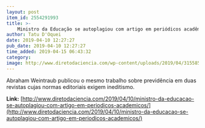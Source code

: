 ```yaml
---
layout: post
item_id: 2554291993
title: >-
    Ministro da Educação se autoplagiou com artigo em periódicos acadêmicos
author: Tatu D'Oquei
date: 2019-04-10 12:27:27
pub_date: 2019-04-10 12:27:27
time_added: 2019-04-15 06:43:32
category: 
image: http://www.diretodaciencia.com/wp-content/uploads/2019/04/31558504527_984a3551cc_o.jpg
---
```


Abraham Weintraub publicou o mesmo trabalho sobre previdência em duas revistas cujas normas editoriais exigem ineditismo.

**Link:** [http://www.diretodaciencia.com/2019/04/10/ministro-da-educacao-se-autoplagiou-com-artigo-em-periodicos-academicos/](http://www.diretodaciencia.com/2019/04/10/ministro-da-educacao-se-autoplagiou-com-artigo-em-periodicos-academicos/)

